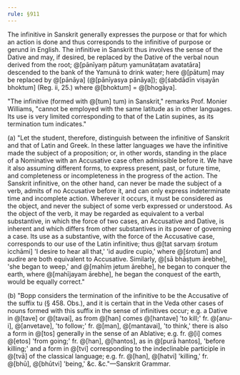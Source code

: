 ```yaml
---
rule: §911
---
```


The infinitive in Sanskrit generally expresses the purpose or that for which an action is done and thus corresponds to the infinitive of purpose or gerund in English. The infinitive in Sanskrit thus involves the sense of the Dative and may, if desired, be replaced by the Dative of the verbal noun derived from the root; @[pānīyaṃ pātuṃ yamunātaṭam avatatāra] descended to the bank of the Yamunā to drink water; here @[pātum] may be replaced by @[pānāya] (@[pānīyasya pānāya]); @[śabdādīn viṣayān bhoktum] (Reg. ii, 25.) where @[bhoktum] = @[bhogāya].

"The infinitive (formed with @[tum] tum) in Sanskrit," remarks Prof. Monier Williams, "cannot be employed with the same latitude as in other languages. Its use is very limited corresponding to that of the Latin supines, as its termination tum indicates."

(a) "Let the student, therefore, distinguish between the infinitive of Sanskrit and that of Latin and Greek. In these latter languages we have the infinitive made the subject of a proposition; or, in other words, standing in the place of a Nominative with an Accusative case often admissible before it. We have it also assuming different forms, to express present, past, or future time, and completeness or incompleteness in the progress of the action. The Sanskrit infinitive, on the other hand, can never be made the subject of a verb, admits of no Accusative before it, and can only express indeterminate time and incomplete action. Wherever it occurs, it must be considered as the object, and never the subject of some verb expressed or understood. As the object of the verb, it may be regarded as equivalent to a verbal substantive, in which the force of two cases, an Accusative and Dative, is inherent and which differs from other substantives in its power of governing a case. Its use as a substantive, with the force of the Accusative case, corresponds to our use of the Latin infinitive; thus @[tat sarvaṃ śrotum icchāmi] 'I desire to hear all that,' 'id audire cupio,' where @[śrotum] and audire are both equivalent to Accusative. Similarly, @[sā bhāṣṭum ārebhe], 'she began to weep,' and @[mahīṃ jetum ārebhe], he began to conquer the earth, where @[mahījayam ārebhe], he began the conquest of the earth, would be equally correct."

(b) "Bopp considers the termination of the infinitive to be the Accusative of the suffix tu (§ 458. Obs.), and it is certain that in the Veda other cases of nouns formed with this suffix in the sense of infinitives occur; e.g. a Dative in @[tave] or @[tavai], as from @[han] comes @[hantave] 'to kill;' fr. @[anu-i], @[anvetave], 'to follow;' fr. @[man], @[mantavai], 'to think,' there is also a form in @[tos] generally in the sense of an Ablative; e.g. fr. @[i] comes @[etos] 'from going;' fr. @[han], @[hantos], as in @[purā hantos], 'before killing;' and a form in @[tvi] corresponding to the indeclinable participle in @[tvā] of the classical language; e.g. fr. @[han], @[hatvi] 'killing,' fr. @[bhū], @[bhūtvi] 'being,' &c. &c."—Sanskrit Grammar.